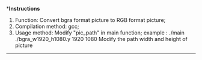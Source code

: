 *************************************Instructions************************************


 1. Function: Convert bgra format picture to RGB format picture;
 2. Compilation method: gcc;
 3. Usage method: Modify "pic_path" in main function;
    example : ./main ./bgra_w1920_h1080.y 1920 1080
    Modify the path width and height of picture


*************************************************************************************
